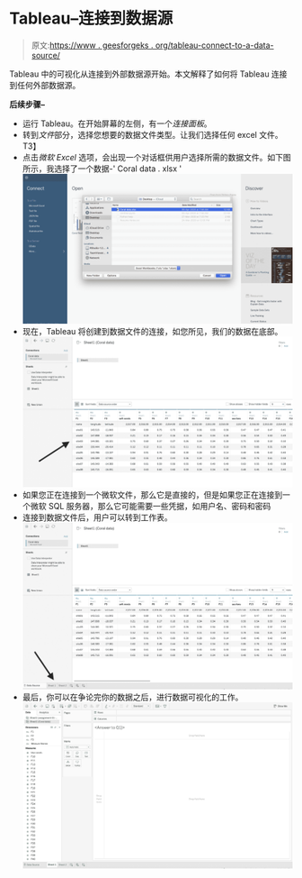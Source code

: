 # Tableau–连接到数据源

> 原文:[https://www . geesforgeks . org/tableau-connect-to-a-data-source/](https://www.geeksforgeeks.org/tableau-connect-to-a-data-source/)

Tableau 中的可视化从连接到外部数据源开始。本文解释了如何将 Tableau 连接到任何外部数据源。

**后续步骤–**

*   运行 Tableau。在开始屏幕的左侧，有一个*连接面板*。
*   转到*文件*部分，选择您想要的数据文件类型。让我们选择任何 excel 文件。
    T3】
*   点击*微软 Excel* 选项，会出现一个对话框供用户选择所需的数据文件。如下图所示，我选择了一个数据-' Coral data . xlsx '
    ![](img/284dfb33227695e3f722850585b87b8a.png)
*   现在，Tableau 将创建到数据文件的连接，如您所见，我们的数据在底部。
    ![](img/8a56389e3b897b4b79a99a0fa43a7718.png)
*   如果您正在连接到一个微软文件，那么它是直接的，但是如果您正在连接到一个微软 SQL 服务器，那么它可能需要一些凭据，如用户名、密码和密码
*   连接到数据文件后，用户可以转到工作表。
    ![](img/27fa1c8f4a835daa292932e5a8c1e149.png)
*   最后，你可以在争论完你的数据之后，进行数据可视化的工作。
    ![](img/8d95b0c2e368fa2d6a1e30d7274e3081.png)